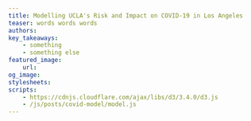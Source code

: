 ```yaml
---
title: Modelling UCLA's Risk and Impact on COVID-19 in Los Angeles
teaser: words words words
authors:
key_takeaways:
    - something
    - something else
featured_image:
    url:
og_image: 
stylesheets:
scripts: 
    - https://cdnjs.cloudflare.com/ajax/libs/d3/3.4.0/d3.js
    - /js/posts/covid-model/model.js
---
```


<script src="https://cdnjs.cloudflare.com/ajax/libs/d3/3.4.0/d3.js"></script>
<script src="/js/posts/covid-model/model.js"></script> 